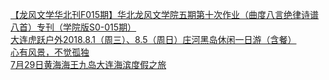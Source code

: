   
[【龙风文学华北刊F015期】华北龙风文学院五期第十次作业（曲度八言绝律诗谱八首）专刊（学院版S0-015期）](http://www.dianyue.me/archives/892/1jb2w7c0jta8djua/)  
[大连虎跃户外2018.8.1（周三）、8.5（周日）庄河黑岛休闲一日游（含餐）](http://www.dianyue.me/archives/124/3d5hga8wxf4ht04r/)  
[心有风景，不觉孤独](http://www.dianyue.me/archives/463/bw72ee1kgifz55ji/)  
[7月29日黄海海王九岛大连海滨度假之旅](http://www.dianyue.me/archives/754/y5st4bps791m5d6p/)